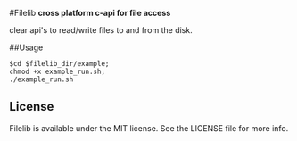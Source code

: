 #Filelib
**cross platform c-api for file access**

clear api's to read/write files to and from the disk.

##Usage

```
$cd $filelib_dir/example;
chmod +x example_run.sh;
./example_run.sh
```

## License

Filelib is available under the MIT license. See the LICENSE file for more info.